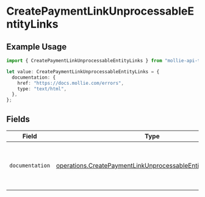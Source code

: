 # CreatePaymentLinkUnprocessableEntityLinks

## Example Usage

```typescript
import { CreatePaymentLinkUnprocessableEntityLinks } from "mollie-api-typescript/models/operations";

let value: CreatePaymentLinkUnprocessableEntityLinks = {
  documentation: {
    href: "https://docs.mollie.com/errors",
    type: "text/html",
  },
};
```

## Fields

| Field                                                                                                                                        | Type                                                                                                                                         | Required                                                                                                                                     | Description                                                                                                                                  |
| -------------------------------------------------------------------------------------------------------------------------------------------- | -------------------------------------------------------------------------------------------------------------------------------------------- | -------------------------------------------------------------------------------------------------------------------------------------------- | -------------------------------------------------------------------------------------------------------------------------------------------- |
| `documentation`                                                                                                                              | [operations.CreatePaymentLinkUnprocessableEntityDocumentation](../../models/operations/createpaymentlinkunprocessableentitydocumentation.md) | :heavy_check_mark:                                                                                                                           | The URL to the generic Mollie API error handling guide.                                                                                      |